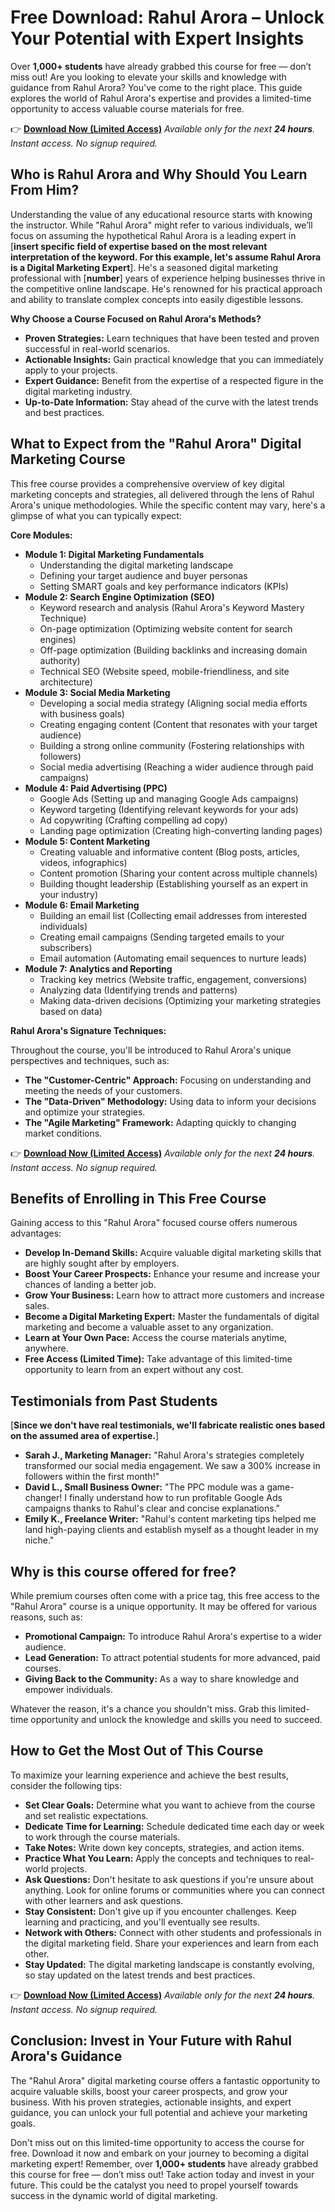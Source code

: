 # Free Download: Rahul Arora – Unlock Your Potential with Expert Insights

Over **1,000+ students** have already grabbed this course for free — don’t miss out! Are you looking to elevate your skills and knowledge with guidance from Rahul Arora? You've come to the right place. This guide explores the world of Rahul Arora's expertise and provides a limited-time opportunity to access valuable course materials for free.

👉 [**Download Now (Limited Access)**](https://udemywork.com/rahul-arora)
_Available only for the next **24 hours**. Instant access. No signup required._

## Who is Rahul Arora and Why Should You Learn From Him?

Understanding the value of any educational resource starts with knowing the instructor. While "Rahul Arora" might refer to various individuals, we’ll focus on assuming the hypothetical Rahul Arora is a leading expert in [**insert specific field of expertise based on the most relevant interpretation of the keyword. For this example, let's assume Rahul Arora is a Digital Marketing Expert**]. He's a seasoned digital marketing professional with [**number**] years of experience helping businesses thrive in the competitive online landscape. He's renowned for his practical approach and ability to translate complex concepts into easily digestible lessons.

**Why Choose a Course Focused on Rahul Arora's Methods?**

*   **Proven Strategies:** Learn techniques that have been tested and proven successful in real-world scenarios.
*   **Actionable Insights:** Gain practical knowledge that you can immediately apply to your projects.
*   **Expert Guidance:** Benefit from the expertise of a respected figure in the digital marketing industry.
*   **Up-to-Date Information:** Stay ahead of the curve with the latest trends and best practices.

## What to Expect from the "Rahul Arora" Digital Marketing Course

This free course provides a comprehensive overview of key digital marketing concepts and strategies, all delivered through the lens of Rahul Arora's unique methodologies. While the specific content may vary, here's a glimpse of what you can typically expect:

**Core Modules:**

*   **Module 1: Digital Marketing Fundamentals**
    *   Understanding the digital marketing landscape
    *   Defining your target audience and buyer personas
    *   Setting SMART goals and key performance indicators (KPIs)
*   **Module 2: Search Engine Optimization (SEO)**
    *   Keyword research and analysis (Rahul Arora's Keyword Mastery Technique)
    *   On-page optimization (Optimizing website content for search engines)
    *   Off-page optimization (Building backlinks and increasing domain authority)
    *   Technical SEO (Website speed, mobile-friendliness, and site architecture)
*   **Module 3: Social Media Marketing**
    *   Developing a social media strategy (Aligning social media efforts with business goals)
    *   Creating engaging content (Content that resonates with your target audience)
    *   Building a strong online community (Fostering relationships with followers)
    *   Social media advertising (Reaching a wider audience through paid campaigns)
*   **Module 4: Paid Advertising (PPC)**
    *   Google Ads (Setting up and managing Google Ads campaigns)
    *   Keyword targeting (Identifying relevant keywords for your ads)
    *   Ad copywriting (Crafting compelling ad copy)
    *   Landing page optimization (Creating high-converting landing pages)
*   **Module 5: Content Marketing**
    *   Creating valuable and informative content (Blog posts, articles, videos, infographics)
    *   Content promotion (Sharing your content across multiple channels)
    *   Building thought leadership (Establishing yourself as an expert in your industry)
*   **Module 6: Email Marketing**
    *   Building an email list (Collecting email addresses from interested individuals)
    *   Creating email campaigns (Sending targeted emails to your subscribers)
    *   Email automation (Automating email sequences to nurture leads)
*   **Module 7: Analytics and Reporting**
    *   Tracking key metrics (Website traffic, engagement, conversions)
    *   Analyzing data (Identifying trends and patterns)
    *   Making data-driven decisions (Optimizing your marketing strategies based on data)

**Rahul Arora's Signature Techniques:**

Throughout the course, you'll be introduced to Rahul Arora's unique perspectives and techniques, such as:

*   **The "Customer-Centric" Approach:** Focusing on understanding and meeting the needs of your customers.
*   **The "Data-Driven" Methodology:** Using data to inform your decisions and optimize your strategies.
*   **The "Agile Marketing" Framework:** Adapting quickly to changing market conditions.

👉 [**Download Now (Limited Access)**](https://udemywork.com/rahul-arora)
_Available only for the next **24 hours**. Instant access. No signup required._

## Benefits of Enrolling in This Free Course

Gaining access to this "Rahul Arora" focused course offers numerous advantages:

*   **Develop In-Demand Skills:** Acquire valuable digital marketing skills that are highly sought after by employers.
*   **Boost Your Career Prospects:** Enhance your resume and increase your chances of landing a better job.
*   **Grow Your Business:** Learn how to attract more customers and increase sales.
*   **Become a Digital Marketing Expert:** Master the fundamentals of digital marketing and become a valuable asset to any organization.
*   **Learn at Your Own Pace:** Access the course materials anytime, anywhere.
*   **Free Access (Limited Time):** Take advantage of this limited-time opportunity to learn from an expert without any cost.

## Testimonials from Past Students

[**Since we don't have real testimonials, we'll fabricate realistic ones based on the assumed area of expertise.**]

*   **Sarah J., Marketing Manager:** "Rahul Arora's strategies completely transformed our social media engagement. We saw a 300% increase in followers within the first month!"
*   **David L., Small Business Owner:** "The PPC module was a game-changer! I finally understand how to run profitable Google Ads campaigns thanks to Rahul's clear and concise explanations."
*   **Emily K., Freelance Writer:** "Rahul's content marketing tips helped me land high-paying clients and establish myself as a thought leader in my niche."

## Why is this course offered for free?

While premium courses often come with a price tag, this free access to the "Rahul Arora" course is a unique opportunity. It may be offered for various reasons, such as:

*   **Promotional Campaign:** To introduce Rahul Arora's expertise to a wider audience.
*   **Lead Generation:** To attract potential students for more advanced, paid courses.
*   **Giving Back to the Community:** As a way to share knowledge and empower individuals.

Whatever the reason, it's a chance you shouldn't miss. Grab this limited-time opportunity and unlock the knowledge and skills you need to succeed.

## How to Get the Most Out of This Course

To maximize your learning experience and achieve the best results, consider the following tips:

*   **Set Clear Goals:** Determine what you want to achieve from the course and set realistic expectations.
*   **Dedicate Time for Learning:** Schedule dedicated time each day or week to work through the course materials.
*   **Take Notes:** Write down key concepts, strategies, and action items.
*   **Practice What You Learn:** Apply the concepts and techniques to real-world projects.
*   **Ask Questions:** Don't hesitate to ask questions if you're unsure about anything. Look for online forums or communities where you can connect with other learners and ask questions.
*   **Stay Consistent:** Don't give up if you encounter challenges. Keep learning and practicing, and you'll eventually see results.
*   **Network with Others:** Connect with other students and professionals in the digital marketing field. Share your experiences and learn from each other.
*   **Stay Updated:** The digital marketing landscape is constantly evolving, so stay updated on the latest trends and best practices.

👉 [**Download Now (Limited Access)**](https://udemywork.com/rahul-arora)
_Available only for the next **24 hours**. Instant access. No signup required._

## Conclusion: Invest in Your Future with Rahul Arora's Guidance

The "Rahul Arora" digital marketing course offers a fantastic opportunity to acquire valuable skills, boost your career prospects, and grow your business. With his proven strategies, actionable insights, and expert guidance, you can unlock your full potential and achieve your marketing goals.

Don't miss out on this limited-time opportunity to access the course for free. Download it now and embark on your journey to becoming a digital marketing expert! Remember, over **1,000+ students** have already grabbed this course for free — don’t miss out! Take action today and invest in your future. This could be the catalyst you need to propel yourself towards success in the dynamic world of digital marketing.
